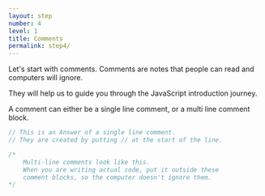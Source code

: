 ```yaml
---
layout: step
number: 4
level: 1
title: Comments
permalink: step4/
---
```


Let's start with comments. Comments are notes that people can read and computers will ignore.

They will help us to guide you through the JavaScript introduction journey.

A comment can either be a single line comment, or a multi line comment block.

```javascript
// This is an Answer of a single line comment. 
// They are created by putting // at the start of the line.

/*
    Multi-line comments look like this. 
    When you are writing actual code, put it outside these 
    comment blocks, so the computer doesn't ignore them.
*/
```